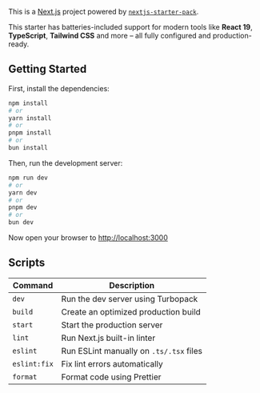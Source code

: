 This is a [Next.js](https://nextjs.org) project powered by [`nextjs-starter-pack`](https://www.npmjs.com/package/nextjs-starter-pack).

This starter has batteries-included support for modern tools like **React 19**, **TypeScript**, **Tailwind CSS** and more – all fully configured and production-ready.

## Getting Started

First, install the dependencies:

```bash
npm install
# or
yarn install
# or
pnpm install
# or
bun install
```

Then, run the development server:

```bash
npm run dev
# or
yarn dev
# or
pnpm dev
# or
bun dev
```

Now open your browser to [http://localhost:3000](http://localhost:3000) 

## Scripts

| Command       | Description                                 |
|---------------|---------------------------------------------|
| `dev`         | Run the dev server using Turbopack          |
| `build`       | Create an optimized production build        |
| `start`       | Start the production server                 |
| `lint`        | Run Next.js built-in linter                 |
| `eslint`      | Run ESLint manually on `.ts/.tsx` files     |
| `eslint:fix`  | Fix lint errors automatically               |
| `format`      | Format code using Prettier                  |
